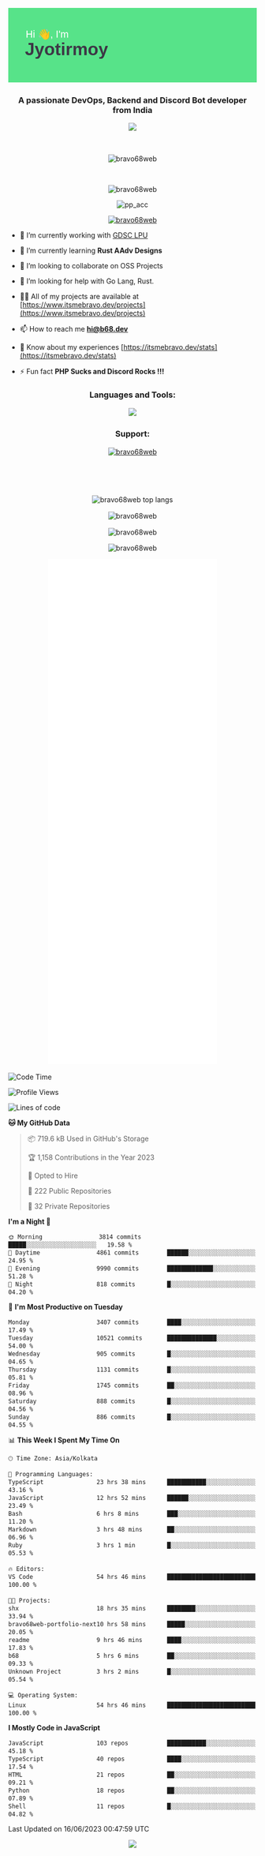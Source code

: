 <p align="center"><img src="header.png"></p>
<h3 align="center">A passionate DevOps, Backend and Discord Bot developer from India</h3>

<p align="center"><a href="https://discord.com/users/457039372009865226"><img src="https://lanyard-profile-readme.vercel.app/api/457039372009865226"></a></p>
                           
<br>
<p align="center"> <img src="https://komarev.com/ghpvc/?username=bravo68web&label=Profile%20views&color=0e75b6&style=flat" alt="bravo68web" /> </p>
<br>


<p align="center"><img src="https://github-profile-trophy.vercel.app/?username=bravo68web&theme=discord&column=3&row=2" alt="bravo68web" /> </p>
<p align="center"><img src="https://osu-embed.b68dev.xyz/pp_acc" alt="pp_acc" /> </p>

<p align="center"> <a href="https://twitter.com/bravo68web" target="blank"><img src="https://img.shields.io/twitter/follow/bravo68web?logo=twitter&style=for-the-badge" alt="bravo68web" /></a> </p>

- 🔭 I’m currently working with [GDSC LPU](https://gdsclpu.live/)

- 🌱 I’m currently learning **Rust AAdv Designs**

- 👯 I’m looking to collaborate on OSS Projects

- 🤝 I’m looking for help with Go Lang, Rust.

- 👨‍💻 All of my projects are available at [https://www.itsmebravo.dev/projects](https://www.itsmebravo.dev/projects)

<!-- - 💬 Ask me about **DF Techs** -->

- 📫 How to reach me **hi@b68.dev**

- 📄 Know about my experiences [https://itsmebravo.dev/stats](https://itsmebravo.dev/stats)

- ⚡ Fun fact **PHP Sucks and Discord Rocks !!!**

<h3 align="center">Languages and Tools:</h3>
<p align="center"> 
<img src="https://skillicons.dev/icons?i=aws,bash,c,cs,cpp,cloudflare,css,dart,devto,discord,bots,docker,electron,ember,emotion,express,fastapi,figma,firebase,flask,gcp,git,github,githubactions,go,gitlab,graphql,heroku,html,ai,ipfs,js,jest,linux,md,mastodon,mongodb,neovim,netlify,nextjs,nginx,nodejs,postgres,postman,powershell,py,react,redis,regex,replit,rocket,rust,sqlite,mysql,stackoverflow,styledcomponents,supabase,sentry,solidity,svg,tailwind,tauri,twitter,ts,unity,v,vercel,vim,vite,wasm,webpack,workers&perline=8&theme=dark" />
</p>

<h3 align="center">Support:</h3>
<p align="center"><a href="https://www.buymeacoffee.com/bravo68web"> <img align="center" src="https://cdn.buymeacoffee.com/buttons/v2/default-yellow.png" height="50" width="210" alt="bravo68web" /></a></p><br><br>
<br>

<p align="center"> <img align="center" src="https://github-readme-stats-sync.vercel.app/api/top-langs?username=bravo68web&count_private=true&show_icons=true&theme=radical&border_radius=10&&langs_count=10&layout=compact" alt="bravo68web top langs" /></p>

<p align="center"> <img align="center" src="https://github-readme-stats-sync.vercel.app/api?username=bravo68web&count_private=true&show_icons=true&theme=radical&border_radius=10" alt="bravo68web" /></p>

<p align="center"> <img align="center" src="https://github-readme-streak-stats.herokuapp.com?user=bravo68web&theme=dracula&hide_border=true" alt="bravo68web" /></p>

<p align="center"> <img align="center" src="https://github-readme-stats-sync.vercel.app/api/wakatime?username=bravo68web&count_private=true&show_icons=true&theme=aura_dark&border_radius=10&&langs_count=10&layout=compact&range=last_7_days" alt="bravo68web" /></p>

<p align="center"><img src="https://raw.githubusercontent.com/BRAVO68WEB/BRAVO68WEB/master/github-metrics.svg"></p>

<!--START_SECTION:waka-->
![Code Time](http://img.shields.io/badge/Code%20Time-4%2C904%20hrs%2021%20mins-blue)

![Profile Views](http://img.shields.io/badge/Profile%20Views-15-blue)

![Lines of code](https://img.shields.io/badge/From%20Hello%20World%20I%27ve%20Written-58.8%20million%20lines%20of%20code-blue)

**🐱 My GitHub Data** 

> 📦 719.6 kB Used in GitHub's Storage 
 > 
> 🏆 1,158 Contributions in the Year 2023
 > 
> 💼 Opted to Hire
 > 
> 📜 222 Public Repositories 
 > 
> 🔑 32 Private Repositories 
 > 
**I'm a Night 🦉** 

```text
🌞 Morning                3814 commits        █████░░░░░░░░░░░░░░░░░░░░   19.58 % 
🌆 Daytime                4861 commits        ██████░░░░░░░░░░░░░░░░░░░   24.95 % 
🌃 Evening                9990 commits        █████████████░░░░░░░░░░░░   51.28 % 
🌙 Night                  818 commits         █░░░░░░░░░░░░░░░░░░░░░░░░   04.20 % 
```
📅 **I'm Most Productive on Tuesday** 

```text
Monday                   3407 commits        ████░░░░░░░░░░░░░░░░░░░░░   17.49 % 
Tuesday                  10521 commits       ██████████████░░░░░░░░░░░   54.00 % 
Wednesday                905 commits         █░░░░░░░░░░░░░░░░░░░░░░░░   04.65 % 
Thursday                 1131 commits        █░░░░░░░░░░░░░░░░░░░░░░░░   05.81 % 
Friday                   1745 commits        ██░░░░░░░░░░░░░░░░░░░░░░░   08.96 % 
Saturday                 888 commits         █░░░░░░░░░░░░░░░░░░░░░░░░   04.56 % 
Sunday                   886 commits         █░░░░░░░░░░░░░░░░░░░░░░░░   04.55 % 
```


📊 **This Week I Spent My Time On** 

```text
🕑︎ Time Zone: Asia/Kolkata

💬 Programming Languages: 
TypeScript               23 hrs 38 mins      ███████████░░░░░░░░░░░░░░   43.16 % 
JavaScript               12 hrs 52 mins      ██████░░░░░░░░░░░░░░░░░░░   23.49 % 
Bash                     6 hrs 8 mins        ███░░░░░░░░░░░░░░░░░░░░░░   11.20 % 
Markdown                 3 hrs 48 mins       ██░░░░░░░░░░░░░░░░░░░░░░░   06.96 % 
Ruby                     3 hrs 1 min         █░░░░░░░░░░░░░░░░░░░░░░░░   05.53 % 

🔥 Editors: 
VS Code                  54 hrs 46 mins      █████████████████████████   100.00 % 

🐱‍💻 Projects: 
shx                      18 hrs 35 mins      ████████░░░░░░░░░░░░░░░░░   33.94 % 
bravo68web-portfolio-next10 hrs 58 mins      █████░░░░░░░░░░░░░░░░░░░░   20.05 % 
readme                   9 hrs 46 mins       ████░░░░░░░░░░░░░░░░░░░░░   17.83 % 
b68                      5 hrs 6 mins        ██░░░░░░░░░░░░░░░░░░░░░░░   09.33 % 
Unknown Project          3 hrs 2 mins        █░░░░░░░░░░░░░░░░░░░░░░░░   05.54 % 

💻 Operating System: 
Linux                    54 hrs 46 mins      █████████████████████████   100.00 % 
```

**I Mostly Code in JavaScript** 

```text
JavaScript               103 repos           ███████████░░░░░░░░░░░░░░   45.18 % 
TypeScript               40 repos            ████░░░░░░░░░░░░░░░░░░░░░   17.54 % 
HTML                     21 repos            ██░░░░░░░░░░░░░░░░░░░░░░░   09.21 % 
Python                   18 repos            ██░░░░░░░░░░░░░░░░░░░░░░░   07.89 % 
Shell                    11 repos            █░░░░░░░░░░░░░░░░░░░░░░░░   04.82 % 
```




 Last Updated on 16/06/2023 00:47:59 UTC
<!--END_SECTION:waka-->

<p align="center"><img src="https://bravo68web.me/images/header_.png"></p>

